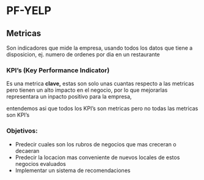 # PF-YELP

## Metricas

Son indicadores que mide la empresa, usando todos los datos que tiene a disposicion, ej. numero de ordenes por dia en un restaurante

### KPI’s (Key Performance Indicator)

Es una metrica **clave,** estas son solo unas cuantas respecto a las metricas pero tienen un alto impacto en el negocio, por lo que mejorarlas representara un inpacto positivo para la empresa,

entendemos asi que todos los KPI’s son metricas pero no todas las metricas son KPI’s

### Objetivos:

- Predecir cuales son los rubros de negocios que mas creceran o decaeran
- Predecir la locacion mas conveniente de nuevos locales de estos negocios evaluados
- Implementar un sistema de recomendaciones